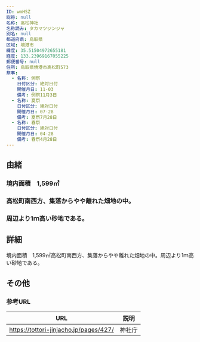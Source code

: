 ```yaml
---
ID: wmHSZ
総称: null
名称: 高松神社
名称読み: タカマツジンジャ
別名: null
都道府県: 鳥取県
区域: 境港市
緯度: 35.51504972655181
経度: 133.23969167055225
郵便番号: null
住所: 鳥取県境港市高松町573
祭事:
  - 名称: 例祭
    日付区分: 絶対日付
    開催月日: 11-03
    備考: 例祭11月3日
  - 名称: 夏祭
    日付区分: 絶対日付
    開催月日: 07-28
    備考: 夏祭7月28日
  - 名称: 春祭
    日付区分: 絶対日付
    開催月日: 04-28
    備考: 春祭4月28日
---
```


## 由緒

### 境内面積　1,599㎡

### 高松町南西方、集落からやや離れた畑地の中。

### 周辺より1ｍ高い砂地である。

## 詳細

境内面積　1,599㎡高松町南西方、集落からやや離れた畑地の中。周辺より1ｍ高い砂地である。

## その他

### 参考URL

| URL                                    | 説明   |
| -------------------------------------- | ------ |
| https://tottori-jinjacho.jp/pages/427/ | 神社庁 |
